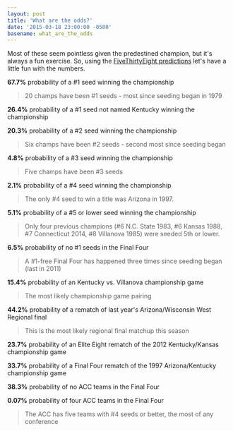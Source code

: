```yaml
---
layout: post
title: 'What are the odds?'
date: '2015-03-18 23:00:00 -0500'
basename: what_are_the_odds
---
```

Most of these seem pointless given the predestined champion, but it's always a
fun exercise. So, using the [FiveThirtyEight
predictions](http://fivethirtyeight.com/interactives/march-madness-predictions-2015/)
let's have a little fun with the numbers.

**67.7%** probability of a #1 seed winning the championship

> 20 champs have been #1 seeds - most since seeding began in 1979

**26.4%** probability of a #1 seed not named Kentucky winning the championship

**20.3%** probability of a #2 seed winning the championship

> Six champs have been #2 seeds - second most since seeding began

**4.8%** probability of a #3 seed winning the championship

> Five champs have been #3 seeds

**2.1%** probability of a #4 seed winning the championship

> The only #4 seed to win a title was Arizona in 1997.

**5.1%** probability of a #5 or lower seed winning the championship

> Only four previous champions (#6 N.C. State 1983, #6 Kansas 1988, #7
> Connecticut 2014, #8 Villanova 1985) were seeded 5th or lower.

**6.5%** probability of no #1 seeds in the Final Four

> A #1-free Final Four has happened three times since seeding began (last in
> 2011)

**15.4%** probability of an Kentucky vs. Villanova championship game

> The most likely championship game pairing

**44.2%** probability of a rematch of last year's Arizona/Wisconsin West Regional
final

> This is the most likely regional final matchup this season

**23.7%** probability of an Elite Eight rematch of the 2012 Kentucky/Kansas
championship game

**33.7%** probability of a Final Four rematch of the 1997 Arizona/Kentucky
championship game

**38.3%** probability of no ACC teams in the Final Four

**0.07%** probability of four ACC teams in the Final Four

> The ACC has five teams with #4 seeds or better, the most of any conference

